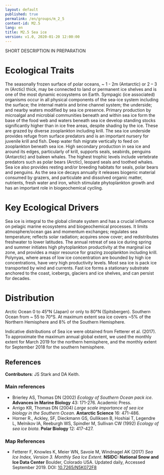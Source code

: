 ```yaml
---
layout: default
published: true
permalink: /en/groups/m_2_5
content-id: M2.5
lang: en
title: M2.5 Sea ice
version: v1.0, 2020-01-20 12:00:00
---
```


SHORT DESCRIPTION IN PREPARATION

# Ecological Traits
 
The seasonally frozen surface of polar oceans, ~ 1 - 2m (Antarctic) or 2 – 3 m (Arctic) thick, may be connected to land or permanent ice shelves and is one of the most dynamic ecosystems on Earth. Sympagic (ice associated) organisms occur in all physical components of the sea-ice system including the surface; the internal matrix and brine channel system; the underside; and nearby waters modified by sea ice presence. Primary production by microalgal and microbial communities beneath and within sea ice form the base of the food web and waters beneath sea ice develop standing stocks significantly higher than in ice free areas, despite shading by the ice. These are grazed by diverse zooplankton including krill. The sea ice underside provides refuge from surface predators and is an important nursery for juvenile krill and fish. Deep water fish migrate vertically to feed on zooplankton beneath sea ice. High secondary production in sea ice and around its edges, particularly of krill, supports seals, seabirds, penguins (Antarctic) and baleen whales. The highest trophic levels include vertebrate predators such as polar bears (Arctic), leopard seals and toothed whales. Sea ice also provides resting and/or breeding habitats for seals, polar bears and penguins. As the sea ice decays annually it releases biogenic material consumed by grazers, and particulate and dissolved organic matter, nutrients, fresh water and iron, which stimulate phytoplankton growth and has an important role in biogeochemical cycling.
 
# Key Ecological Drivers
 
Sea ice is integral to the global climate system and has a crucial influence on pelagic marine ecosystems and biogeochemical processes. It limits atmosphere/ocean gas and momentum exchanges; regulates sea temperature; reflects solar radiation; acquires snow cover; and redistributes freshwater to lower latitudes. The annual retreat of sea ice during spring and summer initiates high phytoplankton productivity at the marginal ice zone, and provides a major resource for grazing zooplankton including krill. Polynyas, where areas of low ice concentration are bounded by high ice concentrations, have very high productivity levels. Most sea ice is pack ice transported by wind and currents. Fast ice forms a stationary substrate anchored to the coast, icebergs, glaciers and ice shelves, and can persist for decades.
 
# Distribution
 
Arctic Ocean 0 to 45°N (Japan) or only to 80°N (Spitsbergen). Southern Ocean from ~ 55 to 70°S. At maximum extent sea ice covers ~5% of the Northern Hemisphere and 8% of the Southern Hemisphere.

Indicative distributions of Sea ice were obtained from Fetterer et al. (2017). To approximate the maximum annual global extent, we used the monthly extent for March 2019 for the northern hemisphere, and the monthly extent for September 2018 for the southern hemisphere.

## References

**Contributors**: JS Stark and DA Keith.

### Main references
* Brierley AS, Thomas DN  (2002) *Ecology of Southern Ocean pack ice*. **Advances in Marine Biology** 43: 171-276. Academic Press.
* Arrigo KR, Thomas DN  (2004) *Large scale importance of sea ice biology in the Southern Ocean*. **Antarctic Science** 16: 471-486.
* Horner R., Ackley, SF, Dieckmann GS, Gulliksen B, Hoshiai T, Legendre L, Melnikov IA, Reeburgh WS, Spindler M, Sullivan CW (1992) *Ecology of sea ice biota*. **Polar Biology** 12: 417-427.

### Map References
* Fetterer F, Knowles K, Meier WN, Savoie M, Windnagel AK  (2017) *Sea Ice Index, Version 3. Monthly Sea Ice Extent*. **NSIDC: National Snow and Ice Data Center** Boulder, Colorado USA. Updated daily, Accessed September 2019. DOI: [10.7265/N5K072F8](http://doi.org/10.7265/N5K072F8)


